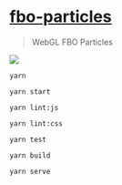 # [fbo-particles](https://ustymukhman.github.io/fbo-particles/public/) #

>  WebGL FBO Particles

![](./public/preview.gif)

`yarn`

`yarn start`

`yarn lint:js`

`yarn lint:css`

`yarn test`

`yarn build`

`yarn serve`
